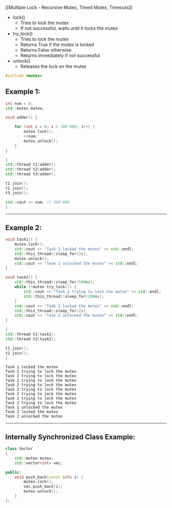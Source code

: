 [[Multiple Lock - Recursive Mutex, Timed Mutex, Timeouts]]

- lock()
	- Tries to lock the mutex
	- If not successful, waits until it locks the mutex
- try_lock()
	- Tries to lock the mutex
	- Returns True if the mutex is locked
	- Returns False otherwise
	- Returns immediately if not successful
- unlock()
	- Releases the lock on the mutex

```cpp
#include <mutex>
```

## Example 1:
```cpp
int num = 0;
std::mutex mutex;

void adder() {

    for (int i = 0; i < 100'000; i++) {
        mutex.lock();
        ++num;
        mutex.unlock();
    }
} 

{
std::thread t1(adder);
std::thread t2(adder);
std::thread t3(adder);

t1.join();
t2.join();
t3.join();

std::cout << num; // 300'000
}
```
---

## Example 2:
```cpp
void task1() {
    mutex.lock();
    std::cout << "Task 1 locked the mutex" << std::endl;
    std::this_thread::sleep_for(2s);
    mutex.unlock();
    std::cout << "Task 1 unlocked the mutex" << std::endl;
}

void task2() {
    std::this_thread::sleep_for(500ms);
    while (!mutex.try_lock()) {
        std::cout << "Task 2 trying to lock the mutex" << std::endl;
        std::this_thread::sleep_for(200ms);
    }
    std::cout << "Task 2 locked the mutex" << std::endl;
    std::this_thread::sleep_for(2s);
    std::cout << "Task 2 unlocked the mutex" << std::endl;
}

{
std::thread t1(task1);
std::thread t2(task2);

t1.join();
t2.join();
}
```

```
Task 1 locked the mutex
Task 2 trying to lock the mutex
Task 2 trying to lock the mutex
Task 2 trying to lock the mutex
Task 2 trying to lock the mutex
Task 2 trying to lock the mutex
Task 2 trying to lock the mutex
Task 2 trying to lock the mutex
Task 2 trying to lock the mutex
Task 1 unlocked the mutex
Task 2 locked the mutex
Task 2 unlocked the mutex
```
---

## Internally Synchronized Class Example:

```cpp
class Vector
{
    std::mutex mutex;
    std::vector<int> vec;

public:
    void push_back(const int& i) {
        mutex.lock();
        vec.push_back(i);
        mutex.unlock();
    }
};
```


